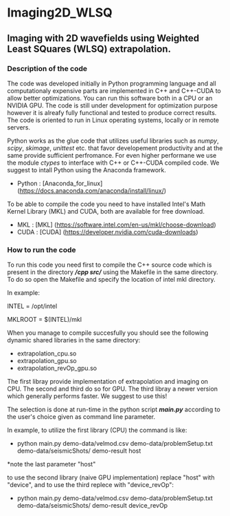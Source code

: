 # Imaging2D_WLSQ
## Imaging with 2D wavefields using Weighted Least SQuares (WLSQ) extrapolation.

### Description of the code

The code was developed initially in Python programming language and all computationaly expensive parts are
implemented in C++ and C++-CUDA to allow better optimizations. You can run this software both in a CPU or an
NVIDIA GPU. The code is still under development for optimization purpose however it is alreafy fully functional 
and tested to produce correct results. The code is oriented to run in Linux operating systems, locally or in remote
servers.

Python works as the glue code that utilizes useful libraries such as *numpy*, *scipy*, *skimage*, *unittest* etc.
that favor developement productivity and at the same provide sufficient perfromance. For even higher performane we
use the module *ctypes* to interface with C++ or C++-CUDA compiled code. We suggest to intall Python using the Anaconda
framework.

- Python : [Anaconda_for_linux] (https://docs.anaconda.com/anaconda/install/linux/)

To be able to compile the code you need to have installed 
Intel's Math Kernel Library (MKL) and CUDA, both are available for free download.

- MKL : [MKL] (https://software.intel.com/en-us/mkl/choose-download)
- CUDA : [CUDA] (https://developer.nvidia.com/cuda-downloads)

### How to run the code

To run this code you need first to compile the C++ source code which is present in the directory ***/cpp src/*** using 
the Makefile in the same directory. To do so open the Makefile and specify the location of intel mkl directory.

In example:

INTEL = /opt/intel

MKLROOT = $(INTEL)/mkl

When you manage to compile succesfully you should see the following dynamic shared libraries in the same directory:

- extrapolation_cpu.so
- extrapolation_gpu.so
- extrapolation_revOp_gpu.so

The first libray provide implementation of extrapolation and imaging on CPU. The second and third do so for GPU.
The third libray a newer version which generally performs faster. We suggest to use this!

The selection is done at run-time in the python script ***main.py*** according to the user's choice given
as command line parameter.

In example, to utilize the first library (CPU) the command is like:

- python main.py demo-data/velmod.csv demo-data/problemSetup.txt demo-data/seismicShots/ demo-result host

*note the last parameter "host"

to use the second library (naive GPU implementation) replace "host" with "device", and to use the third replece
with "device_revOp":

-  python main.py demo-data/velmod.csv demo-data/problemSetup.txt demo-data/seismicShots/ demo-result device_revOp

